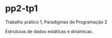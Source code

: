 # pp2-tp1

Trabalho prático 1, Paradigmas de Programação 2

Estruturas de dados estáticas e dinámicas.
